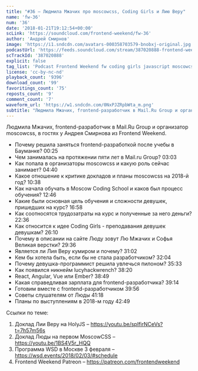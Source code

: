 ```yaml
---
title: "#36 – Людмила Мжачих про moscowcss, Coding Girls и Лию Веру"
name: 'fw-36'
num: '36'
date: '2018-01-21T19:12:54+00:00'
scLink: 'https://soundcloud.com/frontend-weekend/fw-36'
author: 'Андрей Смирнов'
image: 'https://i1.sndcdn.com/avatars-000358703579-bnobxj-original.jpg'
podcastUrl: 'https://feeds.soundcloud.com/stream/387020888-frontend-weekend-fw-36.m4a'
scTrackId: '387020888'
explicit: false
tag_list: 'Podcast Frontend Weekend fw coding girls javascript moscowcss'
license: 'cc-by-nc-nd'
playback_count: '9396'
download_count: '99'
favoritings_count: '75'
reposts_count: '9'
comment_count: '7'
waveform_url: 'https://w1.sndcdn.com/0NxPJZRpbWta_m.png'
subtitle: "Людмила Мжачих, frontend-разработчик в Mail.Ru Group и организатор moscowcss, в гостях у Андрея Смирнова из Frontend Weekend. "
---
```

Людмила Мжачих, frontend-разработчик в Mail.Ru Group и организатор moscowcss, в гостях у Андрея Смирнова из Frontend Weekend. 

- Почему решила заняться frontend-разработкой после учебы в Бауманке? <timecode sec="25">00:25</timecode>
- Чем занималась на протяжении пяти лет в Mail.ru Group? <timecode sec="183">03:03</timecode>
- Как попала в организаторы moscowcss и какую роль сейчас занимает? <timecode sec="280">04:40</timecode>
- Какое отношение к критике докладов и планы moscowcss на 2018-й год? <timecode sec="638">10:38</timecode>
- Как начала обучать в Moscow Coding School и каков был процесс обучения? <timecode sec="766">12:46</timecode>
- Какие были основная цель обучения и сложности девушек, пришедших на курс? <timecode sec="1018">16:58</timecode>
- Как соотносятся трудозатраты на курс и полученные за него деньги? <timecode sec="1356">22:36</timecode>
- Как относится к идее Coding Girls - преподавания девушек девушкам? <timecode sec="1570">26:10</timecode>
- Почему в описании на сайте Люду зовут Лю Мжачих и Софья Великая верстки? <timecode sec="1776">29:36</timecode>
- Является ли Лия Веру кумиром и почему? <timecode sec="1862">31:02</timecode>
- Кем бы хотела быть, если бы не стала разработчиком? <timecode sec="1924">32:04</timecode>
- Почему девушка-программист решила увлечься пилоном? <timecode sec="2133">35:33</timecode>
- Как появился никнейм lucyhackwrench? <timecode sec="2300">38:20</timecode>
- React, Angular, Vue или Ember? <timecode sec="2329">38:49</timecode>
- Какая справедливая зарплата для frontend-разработчика? <timecode sec="2354">39:14</timecode>
- Готовим вместе с frontend-разработчиком <timecode sec="2396">39:56</timecode>
- Советы слушателям от Люды <timecode sec="2478">41:18</timecode>
- Планы по выступлениям в 2018-м году <timecode sec="2569">42:49</timecode>

Ссылки по теме:
1) Доклад Лии Веру на HolyJS – https://youtu.be/spIfirNCeVs?t=7h57m56s
2) Доклад Люды на первом MoscowCSS – https://youtu.be/1BS4V5r_HQQ
3) Программа WSD в Москве 3 февраля – https://wsd.events/2018/02/03/#schedule
4) Frontend Weekend Patreon – https://patreon.com/frontendweekend